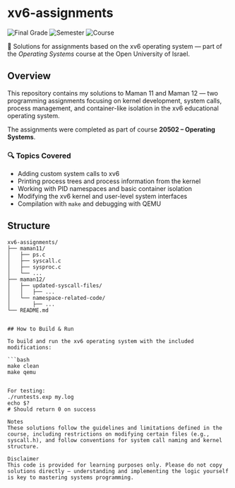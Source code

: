 # xv6-assignments

![Final Grade](https://img.shields.io/badge/grade-100-brightgreen.svg)
![Semester](https://img.shields.io/badge/semester-2024A-blue.svg)
![Course](https://img.shields.io/badge/course-operating_systems-lightgrey.svg)

📘 Solutions for assignments based on the xv6 operating system — part of the *Operating Systems* course at the Open University of Israel.

## Overview

This repository contains my solutions to Maman 11 and Maman 12 — two programming assignments focusing on kernel development, system calls, process management, and container-like isolation in the xv6 educational operating system.

The assignments were completed as part of course **20502 – Operating Systems**.

### 🔍 Topics Covered

- Adding custom system calls to xv6  
- Printing process trees and process information from the kernel  
- Working with PID namespaces and basic container isolation  
- Modifying the xv6 kernel and user-level system interfaces  
- Compilation with `make` and debugging with QEMU  

## Structure

```text
xv6-assignments/
├── maman11/
│   ├── ps.c
│   ├── syscall.c
│   ├── sysproc.c
│   └── ...
├── maman12/
│   ├── updated-syscall-files/
│   │   ├── ...
│   └── namespace-related-code/
│       ├── ...
└── README.md


## How to Build & Run

To build and run the xv6 operating system with the included modifications:

```bash
make clean
make qemu


For testing:
./runtests.exp my.log
echo $?
# Should return 0 on success

Notes
These solutions follow the guidelines and limitations defined in the course, including restrictions on modifying certain files (e.g., syscall.h), and follow conventions for system call naming and kernel structure.

Disclaimer
This code is provided for learning purposes only. Please do not copy solutions directly — understanding and implementing the logic yourself is key to mastering systems programming.
